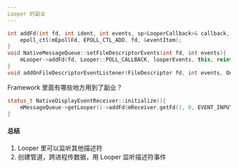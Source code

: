 ```yaml
---
Looper 的副业
---
```


```c++
int addFd(int fd, int ident, int events, sp<LooperCallback>& callback, ...){
	epoll_ctl(mEpollFd, EPOLL_CTL_ADD, fd, &eventItem);
}
void NativeMessageQueue::setFileDescriptorEvents(int fd, int events){
    mLooper->addFd(fd, Looper::POLL_CALLBACK, looperEvents, this, reinterpret_cast<void*>(events));
}
void addOnFileDescriptorEventListener(FileDescriptor fd, int events, OnFileDescriptorEventListener listener){...}
```

Framework 里面有哪些地方用到了副业？

```c++
status_t NativeDisplayEventReceiver::initialize(){
	mMessageQueue->getLooper()->addFd(mReceiver.getFd(), 0, EVENT_INPUT, this, NULL);
}
```

#### 总结

1. Looper 里可以监听其他描述符
2. 创建管道，跨进程传数据，用 Looper 监听描述符事件